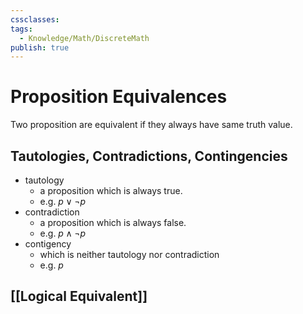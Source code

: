```yaml
---
cssclasses: 
tags:
  - Knowledge/Math/DiscreteMath
publish: true
---
```



# Proposition Equivalences


Two proposition are equivalent if they always have same truth value.


## Tautologies, Contradictions, Contingencies


- tautology 
	- a proposition which is always true.
	- e.g. $p \lor \neg p$ 
- contradiction 
	- a proposition which is always false.
	- e.g. $p \land \neg p$
- contigency
	- which is neither tautology nor contradiction
	- e.g. $p$


## [[Logical Equivalent]]



